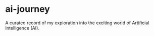# ai-journey
A curated record of my exploration into the exciting world of Artificial Intelligence (AI). 
